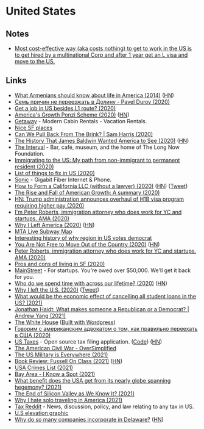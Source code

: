 # United States

## Notes

- [Most cost-effective way (aka costs nothing) to get to work in the US is to get hired by a multinational Corp and after 1 year get an L visa and move to the US.](https://twitter.com/copyconstruct/status/1280953429527900160)

## Links

- [What Armenians should know about life in America (2014)](https://likewise.am/2014/12/26/what-armenians-should-know-about-life-in-america/) ([HN](https://news.ycombinator.com/item?id=22777745))
- [Семь причин не переезжать в Долину - Pavel Durov (2020)](https://te.legra.ph/7-prichin-ne-pereezzhat-v-Kremnievuyu-dolinu-05-07)
- [Get a job in US besides L1 route? (2020)](https://www.reddit.com/r/cscareerquestionsEU/comments/ggbzkk/is_there_anyone_here_who_got_a_job_in_the_us/)
- [America's Growth Ponzi Scheme (2020)](https://www.strongtowns.org/journal/2020/5/14/americas-growth-ponzi-scheme-md2020) ([HN](https://news.ycombinator.com/item?id=23222191))
- [Getaway](https://getaway.house/) - Modern Cabin Rentals - Vacation Rentals.
- [Nice SF places](https://akilian.com/places/)
- [Can We Pull Back From The Brink? | Sam Harris (2020)](https://samharris.org/can-pull-back-brink/)
- [The History That James Baldwin Wanted America to See (2020)](https://www.newyorker.com/books/page-turner/the-history-that-james-baldwin-wanted-america-to-see) ([HN](https://news.ycombinator.com/item?id=23584298))
- [The Interval](https://theinterval.org/) - Bar, café, museum, and the home of The Long Now Foundation.
- [Immigrating to the US: My path from non-immigrant to permanent resident (2020)](https://blog.maximeheckel.com/posts/immigrating-to-the-us-my-path)
- [List of things to fix in US (2020)](https://www.reddit.com/r/EverythingScience/comments/hniy7v/the_us_is_deporting_scientists_im_one_of_them/fxctulk)
- [Sonic](https://www.sonic.com/) - Gigabit Fiber Internet & Phone.
- [How to Form a California LLC (without a lawyer) (2020)](https://feross.org/form-california-llc/) ([HN](https://news.ycombinator.com/item?id=24487937)) ([Tweet](https://twitter.com/feross/status/1306014643471683585))
- [The Rise and Fall of American Growth: A summary (2020)](https://rootsofprogress.org/summary-the-rise-and-fall-of-american-growth)
- [HN: Trump administration announces overhaul of H1B visa program requiring higher pay (2020)](https://news.ycombinator.com/item?id=24702393)
- [I'm Peter Roberts, immigration attorney who does work for YC and startups. AMA (2020)](https://news.ycombinator.com/item?id=24730450)
- [Why I Left America (2020)](https://www.theatlantic.com/ideas/archive/2020/10/american-emigre/616705/) ([HN](https://news.ycombinator.com/item?id=24777278))
- [MTA Live Subway Map](https://map.mta.info/)
- [Interesting history of why region in US votes democrat](https://twitter.com/latifnasser/status/1323333293467525126)
- [You Are Not Free to Move Out of the Country (2020)](https://www.currentaffairs.org/2020/11/you-are-not-free-to-move-out-of-the-country) ([HN](https://news.ycombinator.com/item?id=25068594))
- [Peter Roberts, immigration attorney who does work for YC and startups. AMA (2020)](https://news.ycombinator.com/item?id=23940345)
- [Pros and cons of living in SF (2020)](https://twitter.com/wongmjane/status/1330894344228749314)
- [MainStreet](https://mainstreet.us/) - For startups. You're owed over $50,000. We'll get it back for you.
- [Who do we spend time with across our lifetime? (2020)](https://ourworldindata.org/time-with-others-lifetime) ([HN](https://news.ycombinator.com/item?id=25385833))
- [Why I left the U.S. (2020)](https://arslan.io/2020/12/20/why-i-left-the-us/) ([Tweet](https://twitter.com/fatih/status/1340662798175580163))
- [What would be the economic effect of cancelling all student loans in the US? (2021)](https://www.reddit.com/r/AskEconomics/comments/kwqu5c/what_would_be_the_economic_effect_of_cancelling/)
- [Jonathan Haidt: What makes someone a Republican or a Democrat? | Andrew Yang (2021)](https://www.youtube.com/watch?v=gjufYwIbITw)
- [The White House](https://www.whitehouse.gov/) ([Built with Wordpress](https://ma.tt/2021/01/new-whitehouse-gov/))
- [Говорим с американским адвокатом о том, как правильно переехать в США (2020)](https://www.youtube.com/watch?v=Ke8I541K2QY)
- [US Taxes](https://ustaxes.org/info) - Open source tax filing application. ([Code](https://github.com/thegrims/UsTaxes)) ([HN](https://news.ycombinator.com/item?id=26138446))
- [The American Civil War - OverSimplified](https://www.youtube.com/watch?v=tsxmyL7TUJg)
- [The US Military is Everywhere (2021)](https://www.youtube.com/watch?v=-YR2TxHkb4c)
- [Book Review: Fussell On Class (2021)](https://astralcodexten.substack.com/p/book-review-fussell-on-class) ([HN](https://news.ycombinator.com/item?id=26351913))
- [USA Crimes List (2021)](https://www.reddit.com/r/Sino/comments/m162i1/the_usa_will_inevitably_collapse_under_the_weight/)
- [Bay Area - I Know a Spot (2021)](https://iknowaspot.substack.com/p/bay-area)
- [What benefit does the USA get from its nearly globe spanning hegemony? (2021)](https://www.reddit.com/r/geopolitics/comments/m4ceyu/question_what_benefit_does_the_usa_get_from_its/)
- [The End of Silicon Valley as We Know It? (2021)](https://www.oreilly.com/radar/the-end-of-silicon-valley-as-we-know-it/)
- [Why I hate solo traveling in America (2021)](https://www.reddit.com/r/solotravel/comments/me6ph2/why_i_hate_solo_travelling_in_america/)
- [Tax Reddit](https://www.reddit.com/r/tax/) - News, discussion, policy, and law relating to any tax in US.
- [U.S elevation graphic](https://twitter.com/milehigherjoel/status/1378466795053477890)
- [Why do so many companies incorporate in Delaware?](https://thehustle.co/why-delaware-is-the-sexiest-place-in-america-to-incorporate-a-company/) ([HN](https://news.ycombinator.com/item?id=26770454))
